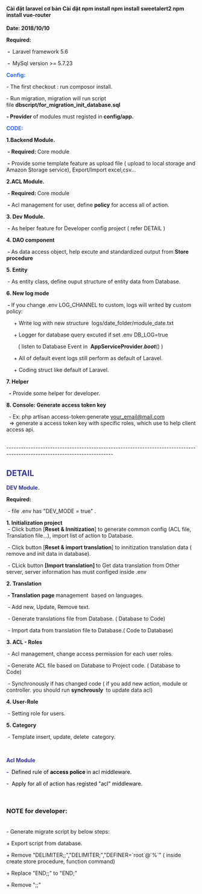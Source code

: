 <h4>
Cài đặt laravel cơ bản
Cài đặt
    npm install
    npm install sweetalert2
    npm install vue-router


</h4>





















<p><strong>Date: 2018/10/10</strong></p>
<p><strong>Required:</strong></p>
<p><strong>&nbsp;-&nbsp; </strong>Laravel framework 5.6</p>
<p><strong>&nbsp;-&nbsp;&nbsp;</strong>MySql version &gt;= 5.7.23</p>
<p><span style="color: #3366ff;"><strong>Config:</strong></span></p>
<p>- The first checkout : run composor install.</p>
<p>- Run migration, migration will run script file&nbsp;<strong>dbscript/for_migration_init_database.sql</strong></p>
<p><strong>- Provider </strong>of modules must registed in<strong> config/app.</strong></p>
<p><span style="color: #3366ff;"><strong>CODE:</strong></span></p>
<p><strong>1.Backend Module.</strong></p>
<p><strong>&nbsp;- Required:&nbsp;</strong>Core module</p>
<p><strong>&nbsp;-</strong>&nbsp;Provide some template feature as upload file ( upload to local storage and Amazon Storage service), Export/Import excel,csv...</p>
<p><strong>2.ACL Module.</strong></p>
<p><strong>&nbsp;- Required:&nbsp;</strong>Core module</p>
<p><strong>&nbsp;-</strong> Acl management for user, define&nbsp;<strong>policy</strong> for access all of action.</p>
<p><strong>3. Dev Module.</strong></p>
<p><strong>&nbsp;-</strong>&nbsp;As<strong>&nbsp;</strong>helper feature for Developer config project ( refer DETAIL )</p>
<p><strong>4. DAO component</strong></p>
<p><strong>&nbsp;-&nbsp;</strong>As data access object, help excute and standardized output from <strong>Store procedure&nbsp;</strong></p>
<p><strong>5. Entity</strong></p>
<p><strong>&nbsp;</strong>- As entity class, define ouput structure of entity data from Database.</p>
<p><strong>6. New log mode</strong></p>
<p><strong>&nbsp;-&nbsp;</strong>If you change .env&nbsp;LOG_CHANNEL to custom, logs will writed <span style="color: #000000;">by</span> custom policy:</p>
<p>&nbsp; &nbsp; &nbsp;+ Write log with new structure&nbsp; logs/date_folder/module_date.txt</p>
<p>&nbsp; &nbsp; &nbsp;+ Logger for database query excuted if set .env&nbsp;DB_LOG=true</p>
<p>&nbsp; &nbsp; &nbsp; &nbsp; ( listen to Database Event in&nbsp; <strong>AppServiceProvider</strong>.<strong><em>boot</em></strong>() )</p>
<p>&nbsp; &nbsp; &nbsp;+ All of default event logs still perform as default of Laravel.</p>
<p>&nbsp; &nbsp; &nbsp;+ Coding struct like default of Laravel.</p>
<p><strong>7. Helper</strong></p>
<p><strong>&nbsp; -</strong> Provide some helper for developer.</p>
<p><strong>8. Console: Generate access token key</strong></p>
<p><strong>&nbsp;&nbsp;</strong>- Ex: php artisan access-token:generate <a href="mailto:your_email@mail.com">your_email@mail.com</a>&nbsp; &nbsp;&nbsp;<br />&nbsp; =&gt; generate a access token key with specific roles, which use to help client access api.<strong><br /><br /></strong></p>
<p>--------------------------------------------------------------------------------------------------------------------------</p>
<h2><span style="color: #333399;"><strong>DETAIL</strong></span></h2>
<p><span style="color: #333399;"><strong>DEV Module.</strong></span></p>
<p><strong>Required:</strong>&nbsp;</p>
<p>&nbsp;- file .env has "DEV_MODE = true" .</p>
<p><strong>1. Initialization project</strong><br />&nbsp;- Click button [<strong>Reset &amp; Innitization</strong>] to generate common config (ACL file, Translation file...), import list of action to Database.</p>
<p>&nbsp;- Click button [<strong>Reset &amp; import translation</strong>] to innitization translation data ( remove and init data in database).</p>
<p>&nbsp;- CLick button <strong>[Import translation]&nbsp;</strong>to&nbsp;Get data translation from Other server, server information has must configed inside .env&nbsp;</p>
<p><strong>2. Translation</strong></p>
<p><strong>&nbsp;- Translation page </strong>management&nbsp; based on languages.</p>
<p>&nbsp;- Add new, Update, Remove text.</p>
<p>&nbsp;- Generate translations file from Database. ( Database to Code)</p>
<p>&nbsp;- Import data from translation file to Database.( Code to Database)</p>
<p><strong>3. ACL - Roles</strong></p>
<p><strong>&nbsp;</strong>- Acl management, change access permission for each user roles.</p>
<p><strong>&nbsp;-&nbsp;</strong>Generate ACL file based on Database to Project code. ( Database to Code)</p>
<p>&nbsp;-&nbsp;Synchronously if has changed code ( if you add new action, module or controller. you should run <strong>synchrously&nbsp;</strong> to update data acl)</p>
<p><strong>4. User-Role</strong></p>
<p>&nbsp;- Setting role for users.</p>
<p><strong>5. Category</strong></p>
<p>&nbsp;- Template insert, update, delete&nbsp; category.</p>
<p>&nbsp;</p>
<p><span style="color: #333399;"><strong>Acl Module</strong></span></p>
<p><span style="color: #333399;"><strong>-&nbsp;</strong><span style="color: #000000;"> Defined rule of <strong>access police&nbsp;</strong></span><span style="color: #000000;">in acl middleware.</span></span></p>
<p><span style="color: #333399;"><span style="color: #000000;">-&nbsp; Apply for all of action has registed "acl" middleware.</span></span></p>
<p><span style="color: #333399;"><span style="color: #000000;">&nbsp;</span></span></p>
<h3><strong>NOTE for developer:</strong><br /><br /></h3>
<p>- Generate migrate script by below steps:</p>
<p>+ Export script from database.</p>
<p>+ Remove "DELIMITER;;","DELIMITER;","DEFINER=`root`@`%`" ( inside create store procedure, function command)</p>
<p>+ Replace "END;;" to "END;"</p>
<p>+ Remove ";;"</p>
<p>&nbsp;</p>
